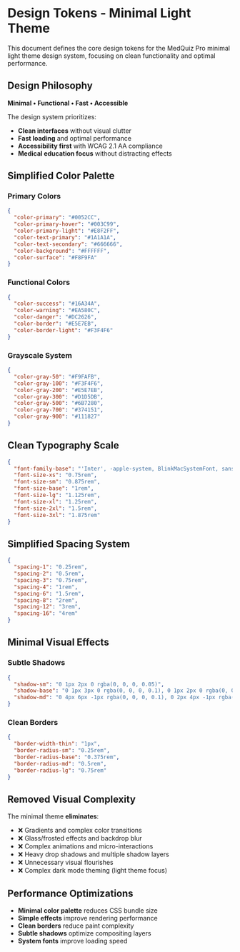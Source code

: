 # Design Tokens - Minimal Light Theme

This document defines the core design tokens for the MedQuiz Pro minimal light theme design system, focusing on clean functionality and optimal performance.

## Design Philosophy
**Minimal • Functional • Fast • Accessible**

The design system prioritizes:
- **Clean interfaces** without visual clutter
- **Fast loading** and optimal performance
- **Accessibility first** with WCAG 2.1 AA compliance
- **Medical education focus** without distracting effects

## Simplified Color Palette

### Primary Colors
```json
{
  "color-primary": "#0052CC",
  "color-primary-hover": "#003C99",
  "color-primary-light": "#E8F2FF",
  "color-text-primary": "#1A1A1A",
  "color-text-secondary": "#666666",
  "color-background": "#FFFFFF",
  "color-surface": "#F8F9FA"
}
```

### Functional Colors
```json
{
  "color-success": "#16A34A",
  "color-warning": "#EA580C", 
  "color-danger": "#DC2626",
  "color-border": "#E5E7EB",
  "color-border-light": "#F3F4F6"
}
```

### Grayscale System
```json
{
  "color-gray-50": "#F9FAFB",
  "color-gray-100": "#F3F4F6",
  "color-gray-200": "#E5E7EB",
  "color-gray-300": "#D1D5DB",
  "color-gray-500": "#6B7280",
  "color-gray-700": "#374151",
  "color-gray-900": "#111827"
}
```

## Clean Typography Scale
```json
{
  "font-family-base": "'Inter', -apple-system, BlinkMacSystemFont, sans-serif",
  "font-size-xs": "0.75rem",
  "font-size-sm": "0.875rem", 
  "font-size-base": "1rem",
  "font-size-lg": "1.125rem",
  "font-size-xl": "1.25rem",
  "font-size-2xl": "1.5rem",
  "font-size-3xl": "1.875rem"
}
```

## Simplified Spacing System
```json
{
  "spacing-1": "0.25rem",
  "spacing-2": "0.5rem",
  "spacing-3": "0.75rem", 
  "spacing-4": "1rem",
  "spacing-6": "1.5rem",
  "spacing-8": "2rem",
  "spacing-12": "3rem",
  "spacing-16": "4rem"
}
```

## Minimal Visual Effects

### Subtle Shadows
```json
{
  "shadow-sm": "0 1px 2px 0 rgba(0, 0, 0, 0.05)",
  "shadow-base": "0 1px 3px 0 rgba(0, 0, 0, 0.1), 0 1px 2px 0 rgba(0, 0, 0, 0.06)",
  "shadow-md": "0 4px 6px -1px rgba(0, 0, 0, 0.1), 0 2px 4px -1px rgba(0, 0, 0, 0.06)"
}
```

### Clean Borders
```json
{
  "border-width-thin": "1px",
  "border-radius-sm": "0.25rem",
  "border-radius-base": "0.375rem",
  "border-radius-md": "0.5rem",
  "border-radius-lg": "0.75rem"
}
```

## Removed Visual Complexity
The minimal theme **eliminates**:
- ❌ Gradients and complex color transitions
- ❌ Glass/frosted effects and backdrop blur
- ❌ Complex animations and micro-interactions
- ❌ Heavy drop shadows and multiple shadow layers
- ❌ Unnecessary visual flourishes
- ❌ Complex dark mode theming (light theme focus)

## Performance Optimizations
- **Minimal color palette** reduces CSS bundle size
- **Simple effects** improve rendering performance
- **Clean borders** reduce paint complexity
- **Subtle shadows** optimize compositing layers
- **System fonts** improve loading speed
